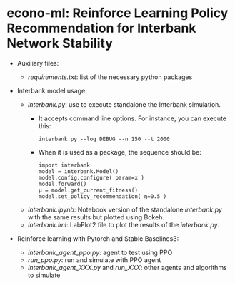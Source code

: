 # econo-ml: Reinforce Learning Policy Recommendation for Interbank Network Stability

- Auxiliary files:
  - *requirements.txt*: list of the necessary python packages


- Interbank model usage:
  - *interbank.py*: use to execute standalone the Interbank simulation.
    - It accepts command line options. For instance, you can execute this:
    
          interbank.py --log DEBUG --n 150 --t 2000
    - When it is used as a package, the sequence should be:

          import interbank
          model = interbank.Model()
          model.config.configure( param=x )
          model.forward()
          μ = model.get_current_fitness()
          model.set_policy_recommendation( ŋ=0.5 )


  - *interbank.ipynb*: Notebook version of the standalone *interbank.py* with the same results but plotted using Bokeh.
  - *interbank.lml*: LabPlot2 file to plot the results of the *interbank.py*.


- Reinforce learning with Pytorch and Stable Baselines3:
  - *interbank_agent_ppo.py*: agent to test using PPO
  - *run_ppo.py*: run and simulate with PPO agent
  - *interbank_agent_XXX.py* and *run_XXX*: other agents and algorithms to simulate

